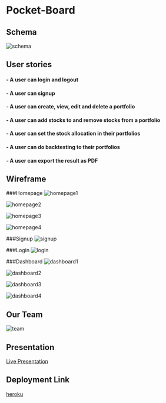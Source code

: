 # Pocket-Board

## Schema
![schema](db/schema.png)

## User stories

#### - A user can login and logout
#### - A user can signup
#### - A user can create, view, edit and delete a portfolio
#### - A user can add stocks to and remove stocks from a portfolio
#### - A user can set the stock allocation in their portfolios
#### - A user can do backtesting to their portfolios
#### - A user can export the result as PDF


## Wireframe

###Homepage
![homepage1](app/assets/images/Wireframes/Homepage1.png)

![homepage2](app/assets/images/Wireframes/Homepage2.png)

![homepage3](app/assets/images/Wireframes/Homepage3.png)

![homepage4](app/assets/images/Wireframes/Homepage4.png)

###Signup
![signup](app/assets/images/Wireframes/Signup.png)

###Login
![login](app/assets/images/Wireframes/Login.png)


###Dashboard
![dashboard1](app/assets/images/Wireframes/Dashboard.png)

![dashboard2](app/assets/images/Wireframes/Dashboard2.png)

![dashboard3](app/assets/images/Wireframes/Dashboard3.png)

![dashboard4](app/assets/images/Wireframes/Dashboard4.png)


## Our Team
![team](app/assets/images/Wireframes//team.png)

## Presentation
[Live Presentation](https://youtu.be/8QUZFZloCFM)

## Deployment Link
[heroku](http://pocketboard.herokuapp.com/)
